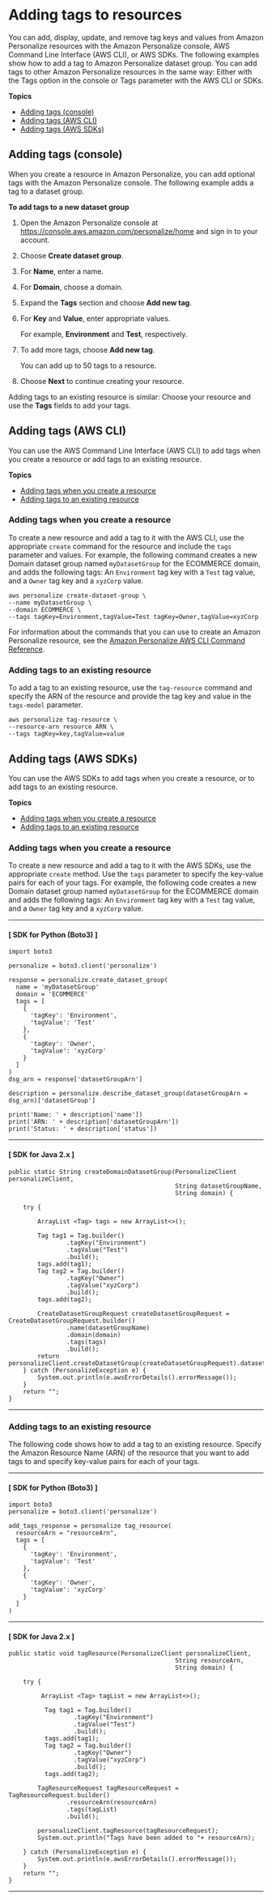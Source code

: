 # Adding tags to resources<a name="tags-add"></a>

You can add, display, update, and remove tag keys and values from Amazon Personalize resources with the Amazon Personalize console, AWS Command Line Interface \(AWS CLI\), or AWS SDKs\. The following examples show how to add a tag to Amazon Personalize dataset group\. You can add tags to other Amazon Personalize resources in the same way: Either with the Tags option in the console or Tags parameter with the AWS CLI or SDKs\. 

**Topics**
+ [Adding tags \(console\)](#add-tag-console)
+ [Adding tags \(AWS CLI\)](#add-tag-cli)
+ [Adding tags \(AWS SDKs\)](#add-tag-sdk)

## Adding tags \(console\)<a name="add-tag-console"></a>



When you create a resource in Amazon Personalize, you can add optional tags with the Amazon Personalize console\. The following example adds a tag to a dataset group\. 

**To add tags to a new dataset group**

1. Open the Amazon Personalize console at [https://console\.aws\.amazon\.com/personalize/home](https://console.aws.amazon.com/personalize/home) and sign in to your account\.

1. Choose **Create dataset group**\.

1. For **Name**, enter a name\.

1. For **Domain**, choose a domain\.

1. Expand the **Tags** section and choose **Add new tag**\.

1. For **Key** and **Value**, enter appropriate values\.

   For example, **Environment** and **Test**, respectively\.

1. To add more tags, choose **Add new tag**\.

   You can add up to 50 tags to a resource\.

1. Choose **Next** to continue creating your resource\.

Adding tags to an existing resource is similar: Choose your resource and use the **Tags** fields to add your tags\. 

## Adding tags \(AWS CLI\)<a name="add-tag-cli"></a>

You can use the AWS Command Line Interface \(AWS CLI\) to add tags when you create a resource or add tags to an existing resource\.

**Topics**
+ [Adding tags when you create a resource](#create-resource-with-tags-cli)
+ [Adding tags to an existing resource](#add-tag-existing-resource-cli)

### Adding tags when you create a resource<a name="create-resource-with-tags-cli"></a>

To create a new resource and add a tag to it with the AWS CLI, use the appropriate `create` command for the resource and include the `tags` parameter and values\. For example, the following command creates a new Domain dataset group named `myDatasetGroup` for the ECOMMERCE domain, and adds the following tags: An `Environment` tag key with a `Test` tag value, and a `Owner` tag key and a `xyzCorp` value\. 

```
aws personalize create-dataset-group \
--name myDatasetGroup \
--domain ECOMMERCE \
--tags tagKey=Environment,tagValue=Test tagKey=Owner,tagValue=xyzCorp
```

For information about the commands that you can use to create an Amazon Personalize resource, see the [Amazon Personalize AWS CLI Command Reference](https://docs.aws.amazon.com/cli/latest/reference/personalize/)\.

### Adding tags to an existing resource<a name="add-tag-existing-resource-cli"></a>

To add a tag to an existing resource, use the `tag-resource` command and specify the ARN of the resource and provide the tag key and value in the `tags-model` parameter\.

```
aws personalize tag-resource \
--resource-arn resource ARN \
--tags tagKey=key,tagValue=value
```

## Adding tags \(AWS SDKs\)<a name="add-tag-sdk"></a>

You can use the AWS SDKs to add tags when you create a resource, or to add tags to an existing resource\.

**Topics**
+ [Adding tags when you create a resource](#create-resource-with-tags-sdk)
+ [Adding tags to an existing resource](#add-tag-existing-resource-sdk)

### Adding tags when you create a resource<a name="create-resource-with-tags-sdk"></a>

To create a new resource and add a tag to it with the AWS SDKs, use the appropriate `create` method\. Use the `tags` parameter to specify the key\-value pairs for each of your tags\. For example, the following code creates a new Domain dataset group named `myDatasetGroup` for the ECOMMERCE domain and adds the following tags: An `Environment` tag key with a `Test` tag value, and a `Owner` tag key and a `xyzCorp` value\. 

------
#### [ SDK for Python \(Boto3\) ]

```
import boto3

personalize = boto3.client('personalize')

response = personalize.create_dataset_group(
  name = 'myDatasetGroup'
  domain = 'ECOMMERCE'
  tags = [
    {
      'tagKey': 'Environment',
      'tagValue': 'Test'
    },
    {
      'tagKey': 'Owner',
      'tagValue': 'xyzCorp'    
    }
  ]    
)
dsg_arn = response['datasetGroupArn']

description = personalize.describe_dataset_group(datasetGroupArn = dsg_arn)['datasetGroup']

print('Name: ' + description['name'])
print('ARN: ' + description['datasetGroupArn'])
print('Status: ' + description['status'])
```

------
#### [ SDK for Java 2\.x ]

```
public static String createDomainDatasetGroup(PersonalizeClient personalizeClient, 
                                              String datasetGroupName,
                                              String domain) {
    
    try {
         
        ArrayList <Tag> tags = new ArrayList<>();

        Tag tag1 = Tag.builder()
                .tagKey("Environment")
                .tagValue("Test")
                .build();
        tags.add(tag1);
        Tag tag2 = Tag.builder()
                .tagKey("Owner")
                .tagValue("xyzCorp")
                .build();
        tags.add(tag2);
    
        CreateDatasetGroupRequest createDatasetGroupRequest = CreateDatasetGroupRequest.builder()
                .name(datasetGroupName)
                .domain(domain)
                .tags(tags)
                .build();
        return personalizeClient.createDatasetGroup(createDatasetGroupRequest).datasetGroupArn();
    } catch (PersonalizeException e) {
        System.out.println(e.awsErrorDetails().errorMessage());
    }
    return "";
}
```

------

### Adding tags to an existing resource<a name="add-tag-existing-resource-sdk"></a>

The following code shows how to add a tag to an existing resource\. Specify the Amazon Resource Name \(ARN\) of the resource that you want to add tags to and specify key\-value pairs for each of your tags\.

------
#### [ SDK for Python \(Boto3\) ]

```
import boto3
personalize = boto3.client('personalize')

add_tags_response = personalize tag_resource(
  resourceArn = "resourceArn",
  tags = [
    {
      'tagKey': 'Environment',
      'tagValue': 'Test'
    },
    {
      'tagKey': 'Owner',
      'tagValue': 'xyzCorp'    
    }
  ]    
)
```

------
#### [ SDK for Java 2\.x ]

```
public static void tagResource(PersonalizeClient personalizeClient, 
                                              String resourceArn,
                                              String domain) {
    
    try {
         
         ArrayList <Tag> tagList = new ArrayList<>();

          Tag tag1 = Tag.builder()
                  .tagKey("Environment")
                  .tagValue("Test")
                  .build();
          tags.add(tag1);
          Tag tag2 = Tag.builder()
                  .tagKey("Owner")
                  .tagValue("xyzCorp")
                  .build();
          tags.add(tag2);
    
        TagResourceRequest tagResourceRequest = TagResourceRequest.builder()
                .resourceArn(resourceArn)
                .tags(tagList)
                .build();
                
        personalizeClient.tagResource(tagResourceRequest);
        System.out.println("Tags have been added to "+ resourceArn);
        
    } catch (PersonalizeException e) {
        System.out.println(e.awsErrorDetails().errorMessage());
    }
    return "";
}
```

------